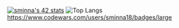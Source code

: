 [![sminna's 42 stats](https://badge42.vercel.app/api/v2/cl1w95zdm004509l0xoepc7zn/stats?cursusId=21&coalitionId=103)](https://github.com/JaeSeoKim/badge42)
![Top Langs](https://github-readme-stats.vercel.app/api/top-langs/?username=sminna18&layout=&card_width=495&theme=radical)<br>
https://www.codewars.com/users/sminna18/badges/large

